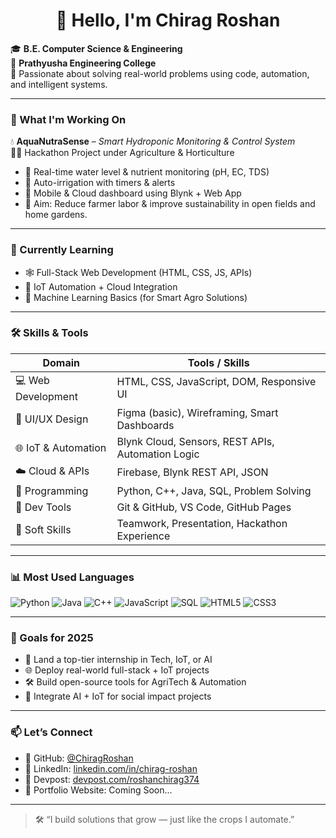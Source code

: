 <h1 align="center">👋 Hello, I'm Chirag Roshan</h1>

🎓 **B.E. Computer Science & Engineering**  
📍 **Prathyusha Engineering College**  
🌱 Passionate about solving real-world problems using code, automation, and intelligent systems.

---

### 🚀 What I'm Working On

💧 **AquaNutraSense** – *Smart Hydroponic Monitoring & Control System*  
👨‍🌾 Hackathon Project under Agriculture & Horticulture  
- 🌿 Real-time water level & nutrient monitoring (pH, EC, TDS)  
- 🔁 Auto-irrigation with timers & alerts  
- 📲 Mobile & Cloud dashboard using Blynk + Web App  
- 🎯 Aim: Reduce farmer labor & improve sustainability in open fields and home gardens.

---

### 🧠 Currently Learning
- 🕸️ Full-Stack Web Development (HTML, CSS, JS, APIs)
- 📡 IoT Automation + Cloud Integration
- 🧠 Machine Learning Basics (for Smart Agro Solutions)

---

### 🛠️ Skills & Tools

| Domain             | Tools / Skills |
|--------------------|----------------|
| 💻 Web Development | HTML, CSS, JavaScript, DOM, Responsive UI |
| 🎨 UI/UX Design    | Figma (basic), Wireframing, Smart Dashboards |
| 🌐 IoT & Automation| Blynk Cloud, Sensors, REST APIs, Automation Logic |
| ☁️ Cloud & APIs    | Firebase, Blynk REST API, JSON |
| 🔣 Programming     | Python, C++, Java, SQL, Problem Solving |
| 🔧 Dev Tools       | Git & GitHub, VS Code, GitHub Pages |
| 🤝 Soft Skills     | Teamwork, Presentation, Hackathon Experience |

---

### 📊 Most Used Languages

![Python](https://img.shields.io/badge/-Python-3776AB?style=for-the-badge&logo=python&logoColor=white)
![Java](https://img.shields.io/badge/-Java-007396?style=for-the-badge&logo=java&logoColor=white)
![C++](https://img.shields.io/badge/-C++-00599C?style=for-the-badge&logo=c%2B%2B&logoColor=white)
![JavaScript](https://img.shields.io/badge/-JavaScript-F7DF1E?style=for-the-badge&logo=javascript&logoColor=black)
![SQL](https://img.shields.io/badge/-SQL-4479A1?style=for-the-badge&logo=mysql&logoColor=white)
![HTML5](https://img.shields.io/badge/-HTML5-E34F26?style=for-the-badge&logo=html5&logoColor=white)
![CSS3](https://img.shields.io/badge/-CSS3-1572B6?style=for-the-badge&logo=css3&logoColor=white)

---

### 🎯 Goals for 2025

- 💼 Land a top-tier internship in Tech, IoT, or AI  
- 🌐 Deploy real-world full-stack + IoT projects  
- 🛠️ Build open-source tools for AgriTech & Automation  
- 📱 Integrate AI + IoT for social impact projects  

---

### 📫 Let’s Connect

- 🔗 GitHub: [@ChiragRoshan](https://github.com/chiragroshan18)
- 💼 LinkedIn: [linkedin.com/in/chirag-roshan](https://www.linkedin.com/in/chirag-roshan18/)
- 🚀 Devpost: [devpost.com/roshanchirag374](https://devpost.com/roshanchirag374?ref_content=user-portfolio&ref_feature=portfolio&ref_medium=global-nav)
- 📱 Portfolio Website: Coming Soon...

---

> 🛠️ “I build solutions that grow — just like the crops I automate.”
